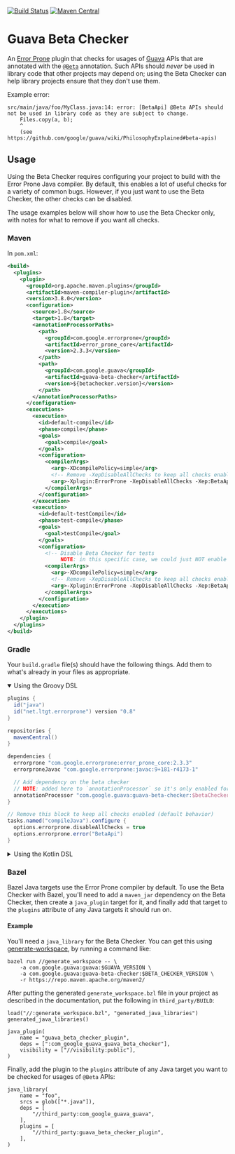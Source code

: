 [![Build Status](https://github.com/google/guava-beta-checker/workflows/CI/badge.svg?branch=master)](https://github.com/google/guava-beta-checker/actions)
[![Maven Central](https://maven-badges.herokuapp.com/maven-central/com.google.guava/guava-beta-checker/badge.svg)](https://maven-badges.herokuapp.com/maven-central/com.google.guava/guava-beta-checker)

# Guava Beta Checker

An [Error Prone] plugin that checks for usages of [Guava] APIs that are
annotated with the [`@Beta`] annotation. Such APIs should _never_ be used in
library code that other projects may depend on; using the Beta Checker can help
library projects ensure that they don't use them.

Example error:

```
src/main/java/foo/MyClass.java:14: error: [BetaApi] @Beta APIs should not be used in library code as they are subject to change.
    Files.copy(a, b);
    ^
    (see https://github.com/google/guava/wiki/PhilosophyExplained#beta-apis)
```

## Usage

Using the Beta Checker requires configuring your project to build with the Error
Prone Java compiler. By default, this enables a lot of useful checks for a
variety of common bugs. However, if you just want to use the Beta Checker, the
other checks can be disabled.

The usage examples below will show how to use the Beta Checker only, with notes
for what to remove if you want all checks.

### Maven

In `pom.xml`:

```xml
<build>
  <plugins>
    <plugin>
      <groupId>org.apache.maven.plugins</groupId>
      <artifactId>maven-compiler-plugin</artifactId>
      <version>3.8.0</version>
      <configuration>
        <source>1.8</source>
        <target>1.8</target>
        <annotationProcessorPaths>
          <path>
            <groupId>com.google.errorprone</groupId>
            <artifactId>error_prone_core</artifactId>
            <version>2.3.3</version>
          </path>
          <path>
            <groupId>com.google.guava</groupId>
            <artifactId>guava-beta-checker</artifactId>
            <version>${betachecker.version}</version>
          </path>
        </annotationProcessorPaths>
      </configuration>
      <executions>
        <execution>
          <id>default-compile</id>
          <phase>compile</phase>
          <goals>
            <goal>compile</goal>
          </goals>
          <configuration>
            <compilerArgs>
              <arg>-XDcompilePolicy=simple</arg>
              <!-- Remove -XepDisableAllChecks to keep all checks enabled -->
              <arg>-Xplugin:ErrorProne -XepDisableAllChecks -Xep:BetaApi:ERROR</arg>
            </compilerArgs>
          </configuration>
        </execution>
        <execution>
          <id>default-testCompile</id>
          <phase>test-compile</phase>
          <goals>
            <goal>testCompile</goal>
          </goals>
          <configuration>
            <!-- Disable Beta Checker for tests
                 NOTE: in this specific case, we could just NOT enable Error Prone at all -->
            <compilerArgs>
              <arg>-XDcompilePolicy=simple</arg>
              <!-- Remove -XepDisableAllChecks to keep all checks enabled -->
              <arg>-Xplugin:ErrorProne -XepDisableAllChecks -Xep:BetaApi:OFF</arg>
            </compilerArgs>
          </configuration>
        </execution>
      </executions>
    </plugin>
  </plugins>
</build>
```

### Gradle

Your `build.gradle` file(s) should have the following things. Add them to what's
already in your files as appropriate.

<details open>
<summary>Using the Groovy DSL</summary>

```groovy
plugins {
  id("java")
  id("net.ltgt.errorprone") version "0.8"
}

repositories {
  mavenCentral()
}

dependencies {
  errorprone "com.google.errorprone:error_prone_core:2.3.3"
  errorproneJavac "com.google.errorprone:javac:9+181-r4173-1"

  // Add dependency on the beta checker
  // NOTE: added here to `annotationProcessor` so it's only enabled for the main classes
  annotationProcessor "com.google.guava:guava-beta-checker:$betaCheckerVersion"
}

// Remove this block to keep all checks enabled (default behavior)
tasks.named("compileJava").configure {
  options.errorprone.disableAllChecks = true
  options.errorprone.error("BetaApi")
}
```

</details>
<details>
<summary>Using the Kotlin DSL</summary>

```kotlin
import net.ltgt.gradle.errorprone.errorprone

plugins {
  id("java")
  id("net.ltgt.errorprone") version "0.8"
}

repositories {
  mavenCentral()
}

dependencies {
  errorprone("com.google.errorprone:error_prone_core:2.3.3")
  errorproneJavac("com.google.errorprone:javac:9+181-r4173-1")

  // Add dependency on the beta checker
  // NOTE: added here to `annotationProcessor` so it's only enabled for the main classes
  annotationProcessor("com.google.guava:guava-beta-checker:$betaCheckerVersion")
}

// Remove this block to keep all checks enabled (default behavior)
tasks.compileJava {
  options.errorprone.disableAllChecks.set(true)
  options.errorprone.error("BetaApi")
}
```

</details>

### Bazel

Bazel Java targets use the Error Prone compiler by default. To use the Beta
Checker with Bazel, you'll need to add a `maven_jar` dependency on the Beta
Checker, then create a `java_plugin` target for it, and finally add that target
to the `plugins` attribute of any Java targets it should run on.

#### Example

You'll need a `java_library` for the Beta Checker. You can get this using
[generate-workspace], by running a command like:

```shell
bazel run //generate_workspace -- \
    -a com.google.guava:guava:$GUAVA_VERSION \
    -a com.google.guava:guava-beta-checker:$BETA_CHECKER_VERSION \
    -r https://repo.maven.apache.org/maven2/
```

After putting the generated `generate_workspace.bzl` file in your project as
described in the documentation, put the following in `third_party/BUILD`:

```bazel
load("//:generate_workspace.bzl", "generated_java_libraries")
generated_java_libraries()

java_plugin(
    name = "guava_beta_checker_plugin",
    deps = [":com_google_guava_guava_beta_checker"],
    visibility = ["//visibility:public"],
)
```

Finally, add the plugin to the `plugins` attribute of any Java target you want
to be checked for usages of `@Beta` APIs:

```bazel
java_library(
    name = "foo",
    srcs = glob(["*.java"]),
    deps = [
        "//third_party:com_google_guava_guava",
    ],
    plugins = [
        "//third_party:guava_beta_checker_plugin",
    ],
)
```

[Error Prone]: https://github.com/google/error-prone
[Guava]: https://github.com/google/guava
[`@Beta`]: https://guava.dev/releases/snapshot-jre/api/docs/com/google/common/annotations/Beta.html
[generate-workspace]: https://docs.bazel.build/versions/master/generate-workspace.html
